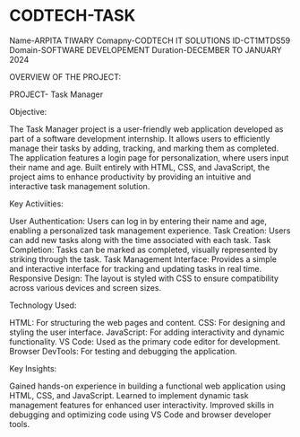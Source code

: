 # CODTECH-TASK
Name-ARPITA TIWARY
Comapny-CODTECH IT SOLUTIONS
ID-CT1MTDS59
Domain-SOFTWARE DEVELOPEMENT
Duration-DECEMBER TO JANUARY 2024

OVERVIEW OF THE PROJECT:

PROJECT- Task Manager

Objective:

The Task Manager project is a user-friendly web application developed as part of a software development internship. It allows users to efficiently manage their tasks by adding, tracking, and marking them as completed. The application features a login page for personalization, where users input their name and age. Built entirely with HTML, CSS, and JavaScript, the project aims to enhance productivity by providing an intuitive and interactive task management solution.

Key Activiities:

User Authentication: Users can log in by entering their name and age, enabling a personalized task management experience.
Task Creation: Users can add new tasks along with the time associated with each task.
Task Completion: Tasks can be marked as completed, visually represented by striking through the task.
Task Management Interface: Provides a simple and interactive interface for tracking and updating tasks in real time.
Responsive Design: The layout is styled with CSS to ensure compatibility across various devices and screen sizes.

Technology Used:

HTML: For structuring the web pages and content.
CSS: For designing and styling the user interface.
JavaScript: For adding interactivity and dynamic functionality.
VS Code: Used as the primary code editor for development.
Browser DevTools: For testing and debugging the application.

Key Insights:

Gained hands-on experience in building a functional web application using HTML, CSS, and JavaScript.
Learned to implement dynamic task management features for enhanced user interactivity.
Improved skills in debugging and optimizing code using VS Code and browser developer tools.





